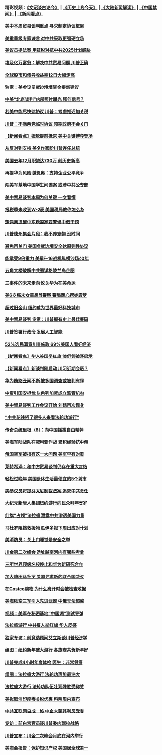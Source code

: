 #### 精彩视频：[《文昭谈古论今》](http://45.76.195.252/wenzhao) | [《历史上的今天》](http://45.76.195.252/today-in-history) | [《大陆新闻解读》](http://45.76.195.252/ntdtv-comedy) | [《中国禁闻》](http://45.76.195.252/ntdtv-news) | [《新闻看点》](http://45.76.195.252/news-insight) 

 #### [美中本周贸易谈判重点 寻求制定协议框架](../pages/nsc412/n11041912.md?t=02131537) 

#### [美重量级专家谏言 对中共采取更强硬立场](../pages/nsc412/n11040358.md?t=02131537) 

#### [美议员提法案 用征税对抗中共2025计划威胁](../pages/nsc412/n11040820.md?t=02131537) 

#### [埃及亿万富翁：解决中共贸易问题 川普正确](../pages/nsc412/n11040351.md?t=02131537) 

#### [全球股市和债券收益率12日大幅走高](../pages/nsc412/n11040548.md?t=02131537) 

#### [独家：美参议员就边境墙资金提新建议](../pages/nsc412/n11040426.md?t=02131537) 

#### [中美“北京谈判”内部照片曝光 释何信号？](../pages/nsc412/n11040032.md?t=02131537) 

#### [若美中能尽快达协议 川普：考虑推迟加关税](../pages/nsc412/n11040298.md?t=02131537) 

#### [川普：不满两党临时协议 预期政府不会关门](../pages/nsc412/n11040382.md?t=02131537) 

#### [【新闻看点】姆钦提前抵京 美中关键博弈登场](../pages/nsc412/n11040007.md?t=02131537) 

#### [从反对到支持 美名作家盼川普连任总统](../pages/nsc412/n11040403.md?t=02131537) 

#### [美国去年12月职缺达730万 创历史新高](../pages/nsc412/n11040252.md?t=02131537) 

#### [再提华为风险 蓬佩奥：支持企业公平竞争](../pages/nsc412/n11040198.md?t=02131537) 

#### [闯美军基地中国学生间谍案 或涉中共公安部](../pages/nsc412/n11040083.md?t=02131537) 

#### [美中贸易谈判本周为何关键 一文看懂](../pages/nsc412/n11040025.md?t=02131537) 

#### [报税季未收到W-2表 美国税局教你怎么办](../pages/nsc412/n11040031.md?t=02131537) 

#### [蓬佩奥提醒中东欧国家要警惕中俄干预](../pages/nsc412/n11039745.md?t=02131537) 

#### [川普德州集会片段：我不养宠物 没时间](../pages/nsc412/n11039218.md?t=02131537) 

#### [避免再关门 美国会就边境安全达原则性协议](../pages/nsc412/n11039556.md?t=02131537) 

#### [能承受9倍重力 美军F-16战机纵横沙场40年](../pages/nsc412/n11039432.md?t=02131537) 

#### [五角大楼破解中共图谋格陵兰岛企图](../pages/nsc412/n11038368.md?t=02131537) 

#### [三事件的未来走向 攸关华为在美命运](../pages/nsc412/n11038473.md?t=02131537) 

#### [美6岁癌末女童想当警察 警局暖心帮她圆梦](../pages/nsc412/n11039117.md?t=02131537) 

#### [超过旧金山 纽约成为世界最好科技城市](../pages/nsc412/n11038537.md?t=02131537) 

#### [美中贸易谈判 专家：川普握有史上最佳筹码](../pages/nsc412/n11038534.md?t=02131537) 

#### [川普签署行政令 发展人工智能](../pages/nsc412/n11038189.md?t=02131537) 

#### [52%选民满意川普施政 69%美国人看好经济](../pages/nsc412/n11038428.md?t=02131537) 

#### [【新闻看点】华人美国举红旗 澳侨领被逐启示](../pages/nsc412/n11038210.md?t=02131537) 

#### [【新闻看点】新谈判刚启动 川习近期会晤？](../pages/nsc412/n11037934.md?t=02131537) 

#### [华为贿赂丑闻不断 被多国调查或被判有罪](../pages/nsc412/n11038028.md?t=02131537) 

#### [中资引国安担忧 以色列加紧成立监管机构](../pages/nsc412/n11037999.md?t=02131537) 

#### [美中贸易谈判工作会议开始 刘鹤再次现身](../pages/nsc412/n11037952.md?t=02131537) 

#### [“中共花钱招了很多人来看法轮功游行”](../pages/nsc412/n11035086.md?t=02131537) 

#### [传奇总统里根（8）：向中国播撒自由精神](../pages/nsc412/n11031942.md?t=02131537) 

#### [美海军陆战队在叙利亚作战 累积经验抗中俄](../pages/nsc412/n11037435.md?t=02131537) 

#### [俄国空军被指有这一大问题 美军早有对策](../pages/nsc412/n11036963.md?t=02131537) 

#### [莱特希泽：和中方贸易谈判仍存在重大症结](../pages/nsc412/n11036185.md?t=02131537) 

#### [轻松过晚年 美国退休生活最便宜的5个城市](../pages/nsc412/n11029797.md?t=02131537) 

#### [美参议员将提芬太尼制裁法案 追究中共责任](../pages/nsc412/n11036127.md?t=02131537) 

#### [大纪元新唐人集团纽约游行向民众拜年贺岁](../pages/nsc412/n11036091.md?t=02131537) 

#### [红旗“占领”法拉盛 泄露中共渗透美国力量](../pages/nsc412/n11035177.md?t=02131537) 

#### [马杜罗阻挡救援物 瓜伊多拟下周出应对计划](../pages/nsc412/n11035966.md?t=02131537) 

#### [美消防员：关上门睡觉是安全之举](../pages/nsc412/n11035932.md?t=02131537) 

#### [川金第二次峰会 选址越南河内有哪些考量](../pages/nsc412/n11034808.md?t=02131537) 

#### [三所世界顶级名校停止和华为新研究合作](../pages/nsc412/n11034829.md?t=02131537) 

#### [加大施压马杜罗 美国寻求新的联合国决议](../pages/nsc412/n11035619.md?t=02131537) 

#### [在Costco购物 为什么离开时会被检查收据](../pages/nsc412/n11029636.md?t=02131537) 

#### [美海陆空三军引入先进武器 中俄无法超越](../pages/nsc412/n11019720.md?t=02131537) 

#### [视频：美军在秘密基地“中国湖”测试导弹](../pages/nsc412/n11035439.md?t=02131537) 

#### [法拉盛游行 中共雇人举红旗 华人反感](../pages/nsc412/n11035206.md?t=02131537) 

#### [独家专访：前竞选顾问艾立斯谈川普经济学](../pages/nsc412/n11034992.md?t=02131537) 

#### [组图：纽约新年盛大游行 各族裔共贺新年好](../pages/nsc412/n11034920.md?t=02131537) 

#### [川普完成4小时年度体检 医生：非常健康](../pages/nsc412/n11034715.md?t=02131537) 

#### [组图：法拉盛大游行 法轮功声势最浩大](../pages/nsc412/n11034814.md?t=02131537) 

#### [法拉盛大游行 法轮功队伍壮观殊胜受称赞](../pages/nsc412/n11034852.md?t=02131537) 

#### [美拟取消印度零关税优惠 料两周内宣布](../pages/nsc412/n11034785.md?t=02131537) 

#### [中共互联网自成一格 中企未蒙其利反受害](../pages/nsc412/n11034725.md?t=02131537) 

#### [专访：前白宫官员谈川普委内瑞拉战略](../pages/nsc412/n11032742.md?t=02131537) 

#### [川普宣布：川金二次峰会月底在河内举行](../pages/nsc412/n11034200.md?t=02131537) 

#### [美商会报告：保护知识产权 美国居全球第一](../pages/nsc412/n11033507.md?t=02131537) 

